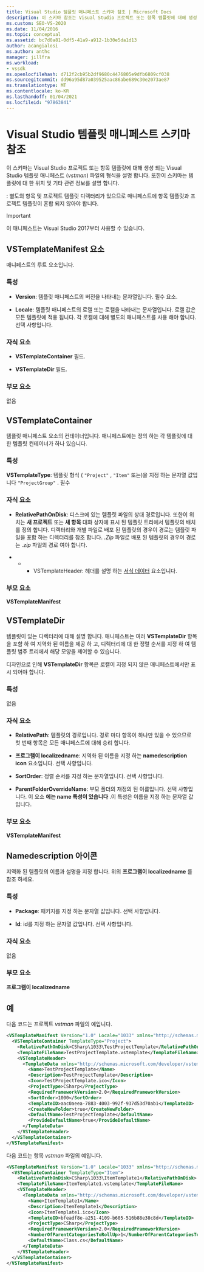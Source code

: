 ```yaml
---
title: Visual Studio 템플릿 매니페스트 스키마 참조 | Microsoft Docs
description: 이 스키마 참조는 Visual Studio 프로젝트 또는 항목 템플릿에 대해 생성 되는 Visual Studio 템플릿 매니페스트 파일의 형식을 설명 합니다.
ms.custom: SEO-VS-2020
ms.date: 11/04/2016
ms.topic: conceptual
ms.assetid: bc7d0a81-0df5-41a9-a912-1b30e5da1d13
author: acangialosi
ms.author: anthc
manager: jillfra
ms.workload:
- vssdk
ms.openlocfilehash: d712f2cb95b2df9680c4476805e9dfb6809cf038
ms.sourcegitcommit: dd96a95d87a039525aac86abe689c30e2073ae87
ms.translationtype: MT
ms.contentlocale: ko-KR
ms.lasthandoff: 01/04/2021
ms.locfileid: "97863841"
---
```

# <a name="visual-studio-template-manifest-schema-reference"></a>Visual Studio 템플릿 매니페스트 스키마 참조
이 스키마는 Visual Studio 프로젝트 또는 항목 템플릿에 대해 생성 되는 Visual Studio 템플릿 매니페스트 (*vstman*) 파일의 형식을 설명 합니다. 또한이 스키마는 템플릿에 대 한 위치 및 기타 관련 정보를 설명 합니다.

 : 별도의 항목 및 프로젝트 템플릿 디렉터리가 있으므로 매니페스트에 항목 템플릿과 프로젝트 템플릿이 혼합 되지 않아야 합니다.

> [!IMPORTANT]
> 이 매니페스트는 Visual Studio 2017부터 사용할 수 있습니다.

## <a name="vstemplatemanifest-element"></a>VSTemplateManifest 요소
 매니페스트의 루트 요소입니다.

### <a name="attributes"></a>특성

- **Version**: 템플릿 매니페스트의 버전을 나타내는 문자열입니다. 필수 요소.

- **Locale**: 템플릿 매니페스트의 로캘 또는 로캘을 나타내는 문자열입니다. 로캘 값은 모든 템플릿에 적용 됩니다. 각 로캘에 대해 별도의 매니페스트를 사용 해야 합니다. 선택 사항입니다.

### <a name="child-elements"></a>자식 요소

- **VSTemplateContainer** 필드.

- **VSTemplateDir** 필드.

### <a name="parent-element"></a>부모 요소
 없음

## <a name="vstemplatecontainer"></a>VSTemplateContainer
 템플릿 매니페스트 요소의 컨테이너입니다. 매니페스트에는 정의 하는 각 템플릿에 대 한 템플릿 컨테이너가 하나 있습니다.

### <a name="attributes"></a>특성
 **VSTemplateType**: 템플릿 형식 ( `"Project"` , `"Item"` 또는)을 지정 하는 문자열 값입니다 `"ProjectGroup"` . 필수

### <a name="child-elements"></a>자식 요소

- **RelativePathOnDisk**: 디스크에 있는 템플릿 파일의 상대 경로입니다. 또한이 위치는 **새 프로젝트** 또는 **새 항목** 대화 상자에 표시 된 템플릿 트리에서 템플릿의 배치를 정의 합니다. 디렉터리와 개별 파일로 배포 된 템플릿의 경우이 경로는 템플릿 파일을 포함 하는 디렉터리를 참조 합니다. *.Zip* 파일로 배포 된 템플릿의 경우이 경로는 *.zip* 파일의 경로 여야 합니다.

- * * VSTemplateHeader: 헤더를 설명 하는 [서식 데이터](../extensibility/templatedata-element-visual-studio-templates.md) 요소입니다.

### <a name="parent-element"></a>부모 요소
 **VSTemplateManifest**

## <a name="vstemplatedir"></a>VSTemplateDir
 템플릿이 있는 디렉터리에 대해 설명 합니다. 매니페스트는 여러 **VSTemplateDir** 항목을 포함 하 여 지역화 된 이름을 제공 하 고, 디렉터리에 대 한 정렬 순서를 지정 하 여 템플릿 범주 트리에서 해당 모양을 제어할 수 있습니다.

 디자인으로 인해 **VSTemplateDir** 항목은 로캘이 지정 되지 않은 매니페스트에서만 표시 되어야 합니다.

### <a name="attributes"></a>특성
 없음

### <a name="child-elements"></a>자식 요소

- **RelativePath**: 템플릿의 경로입니다. 경로 마다 항목이 하나만 있을 수 있으므로 첫 번째 항목은 모든 매니페스트에 대해 승리 합니다.

- **프로그램이 localizedname**: 지역화 된 이름을 지정 하는 **namedescription icon** 요소입니다. 선택 사항입니다.

- **SortOrder**: 정렬 순서를 지정 하는 문자열입니다. 선택 사항입니다.

- **ParentFolderOverrideName**: 부모 폴더의 재정의 된 이름입니다. 선택 사항입니다. 이 요소 **에는 name 특성이 있습니다** .이 특성은 이름을 지정 하는 문자열 값입니다.

### <a name="parent-element"></a>부모 요소
 **VSTemplateManifest**

## <a name="namedescriptionicon"></a>Namedescription 아이콘
 지역화 된 템플릿의 이름과 설명을 지정 합니다. 위의 **프로그램이 localizedname** 를 참조 하세요.

### <a name="attributes"></a>특성

- **Package**: 패키지를 지정 하는 문자열 값입니다. 선택 사항입니다.

- **Id**: id를 지정 하는 문자열 값입니다. 선택 사항입니다.

### <a name="child-elements"></a>자식 요소
 없음

### <a name="parent-element"></a>부모 요소
 **프로그램이 localizedname**

## <a name="examples"></a>예
 다음 코드는 프로젝트 *vstman* 파일의 예입니다.

```xml
<VSTemplateManifest Version="1.0" Locale="1033" xmlns="http://schemas.microsoft.com/developer/vstemplatemanifest/2015">
  <VSTemplateContainer TemplateType="Project">
    <RelativePathOnDisk>CSharp\1033\TestProjectTemplate</RelativePathOnDisk>
    <TemplateFileName>TestProjectTemplate.vstemplate</TemplateFileName>
    <VSTemplateHeader>
      <TemplateData xmlns="http://schemas.microsoft.com/developer/vstemplate/2005">
        <Name>TestProjectTemplate</Name>
        <Description>TestProjectTemplate</Description>
        <Icon>TestProjectTemplate.ico</Icon>
        <ProjectType>CSharp</ProjectType>
        <RequiredFrameworkVersion>2.0</RequiredFrameworkVersion>
        <SortOrder>1000</SortOrder>
        <TemplateID>aac0aeea-7883-4003-992f-937d53d70ab1</TemplateID>
        <CreateNewFolder>true</CreateNewFolder>
        <DefaultName>TestProjectTemplate</DefaultName>
        <ProvideDefaultName>true</ProvideDefaultName>
      </TemplateData>
    </VSTemplateHeader>
  </VSTemplateContainer>
</VSTemplateManifest>

```

 다음 코드는 항목 *vstman* 파일의 예입니다.

```xml
<VSTemplateManifest Version="1.0" Locale="1033" xmlns="http://schemas.microsoft.com/developer/vstemplatemanifest/2015">
  <VSTemplateContainer TemplateType="Item">
    <RelativePathOnDisk>CSharp\1033\ItemTemplate1</RelativePathOnDisk>
    <TemplateFileName>ItemTemplate1.vstemplate</TemplateFileName>
    <VSTemplateHeader>
      <TemplateData xmlns="http://schemas.microsoft.com/developer/vstemplate/2005">
        <Name>ItemTemplate1</Name>
        <Description>ItemTemplate1</Description>
        <Icon>ItemTemplate1.ico</Icon>
        <TemplateID>bfeadf8e-a251-4109-b605-516b88e38c8d</TemplateID>
        <ProjectType>CSharp</ProjectType>
        <RequiredFrameworkVersion>2.0</RequiredFrameworkVersion>
        <NumberOfParentCategoriesToRollUp>1</NumberOfParentCategoriesToRollUp>
        <DefaultName>Class.cs</DefaultName>
      </TemplateData>
    </VSTemplateHeader>
  </VSTemplateContainer>
</VSTemplateManifest>

```

